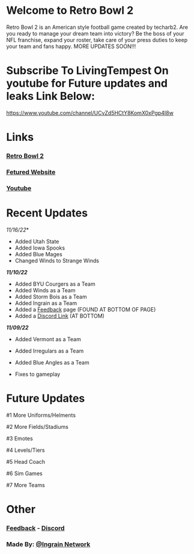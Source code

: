# Welcome to Retro Bowl 2
Retro Bowl 2 is an American style football game created by techarb2. Are you ready to manage your dream team into victory? Be the boss of your NFL franchise, expand your roster, take care of your press duties to keep your team and fans happy. MORE UPDATES SOON!!!

# Subscribe To **LivingTempest** On youtube for Future updates and leaks Link Below:

https://www.youtube.com/channel/UCvZd5HCtY8KomX0xPgp4I8w

# Links
### [Retro Bowl 2](https://retrobowl2.ml)

### [Fetured Website](https://)

### [Youtube](https://www.youtube.com/channel/UCvZd5HCtY8KomX0xPgp4I8w)

# Recent Updates
*_11/16/22_**
 - Added Utah State
 - Added Iowa Spooks
 - Added Blue Mages
 - Changed Winds to Strange Winds
 
 
**_11/10/22_**
 - Added BYU Courgers as a Team
 - Added Winds as a Team
 - Added Storm Bois as a Team
 - Added Ingrain as a Team
 - Added a [Feedback](https://forms.gle/HzkW4tgv6KwSiWaQ8) page (FOUND AT BOTTOM OF PAGE)
 - Added a [Discord Link](Https://discord.gg/r2xGDjDak4) (AT BOTTOM)
 
**_11/09/22_**
 - Added Vermont as a Team

 - Added Irregulars as a Team

 - Added Blue Angles as a Team

 - Fixes to gameplay


# Future Updates 
#1 More Uniforms/Helments

#2 More Fields/Stadiums

#3 Emotes

#4 Levels/Tiers

#5 Head Coach

#6 Sim Games

#7 More Teams

# Other

### [Feedback](https://forms.gle/HzkW4tgv6KwSiWaQ8) - [Discord](https://discord.gg/r2xGDjDak4)

### Made By: [@Ingrain Network](https://githib.com/techarb2)
